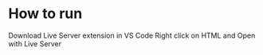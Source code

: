 # How to run

Download Live Server extension in VS Code
Right click on HTML and Open with Live Server
